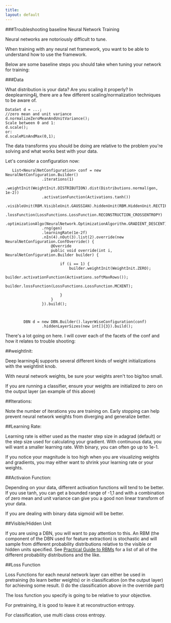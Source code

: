 ```yaml
---
title: 
layout: default
---
```


###Troubleshooting baseline Neural Network Training

Neural networks are notoriously difficult to tune.

When training with any neural net framework, you want to be able to understand how to use the framework.

Below are some baseline steps you should take when tuning your network for training:

###Data

What distribution is your data? Are you scaling it properly? In deeplearning4j, there are a few different scaling/normalization 
techniques to be aware of.

```
DataSet d = ...;
//zero mean and unit variance
d.normalizeZeroMeanAndUnitVariance();
Scale between 0 and 1:
d.scale();
or:
d.scaleMinAndMax(0,1);
```

The data transforms you should be doing are relative to the problem you're solving and what works best with your data.


Let's consider a configuration now:


```
   List<NeuralNetConfiguration> conf = new NeuralNetConfiguration.Builder()
                .iterations(1)
                .weightInit(WeightInit.DISTRIBUTION).dist(Distributions.normal(gen, 1e-2))
                .activationFunction(Activations.tanh())
                .visibleUnit(RBM.VisibleUnit.GAUSSIAN).hiddenUnit(RBM.HiddenUnit.RECTIFIED)
                .lossFunction(LossFunctions.LossFunction.RECONSTRUCTION_CROSSENTROPY)
                .optimizationAlgo(NeuralNetwork.OptimizationAlgorithm.GRADIENT_DESCENT)
                .rng(gen)
                .learningRate(1e-2f)
                .nIn(4).nOut(3).list(2).override(new NeuralNetConfiguration.ConfOverride() {
                    @Override
                    public void override(int i, NeuralNetConfiguration.Builder builder) {

                        if (i == 1) {
                            builder.weightInit(WeightInit.ZERO);
                            builder.activationFunction(Activations.softMaxRows());
                            builder.lossFunction(LossFunctions.LossFunction.MCXENT);

                        }
                    }
                }).build();



        DBN d = new DBN.Builder().layerWiseConfiguration(conf)
                .hiddenLayerSizes(new int[]{3}).build();
```

There's a lot going on here. I will cover each of the facets of the conf and how it relates to trouble shooting:


##weightInit:

Deep learning4j supports several different kinds of weight initializations with the weightInit knob.

With neural network weights, be sure your weights aren't too big/too small.

If you are running a classifier, ensure your weights are initialized to zero on the output layer (an example of this above)

##Iterations:

Note the number of iterations you are training on. Early stopping can help prevent neural network weights
from diverging and generalize better.

##Learning Rate:

Learning rate is either used as the master step size in adagrad (default) or the step size used for calculating
your gradient. With continuous data, you will want a smaller learning rate. With binary, you can often go up to 1e-1.

If you notice your magnitude is too high when you are visualizing weights and gradients, you may either want to shrink
your learning rate or your weights.

##Activaion Function:

Depending on your data, different activation functions will tend to be better. If you use tanh, you can 
get a bounded range of -1,1 and with a combination of zero mean and unit variance can give you a good
non linear transform of your data.

If you are dealing with binary data sigmoid will be better.

##Visible/Hidden Unit

If you are using a DBN, you will want to pay attention to this. An RBM (the component of the DBN used
for feature extraction) is stochastic and will sample from different probability distributions
relative to the visible or hidden units specified. See [Practical Guide to RBMs](https://www.cs.toronto.edu/~hinton/absps/guideTR.pdf)
for a list of all of the different probability distributions and the like.

##Loss Function

Loss Functions for each neural network layer can either be used in pretraining (to learn better weights)
or in classification (on the output layer) for achieving some result. (I do the classification above in the override part)

The loss function you specify is going to be relative to your objective.

For pretraining, it is good to leave it at reconstruction entropy.

For classification, use multi class cross entropy.




